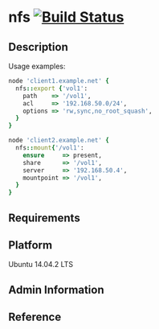 # nfs [![Build Status](https://travis-ci.org/l3dzzz/nfs.svg?branch=master)](https://travis-ci.org/l3dzzz/nfs)
## Description

Usage examples:
```ruby
node 'client1.example.net' {
  nfs::export {'vol1':
    path    => '/vol1',
    acl     => '192.168.50.0/24',
    options => 'rw,sync,no_root_squash',
  }
}

node 'client2.example.net' {
  nfs::mount{'/vol1':
    ensure     => present,
    share      => '/vol1',
    server     => '192.168.50.4',
    mountpoint => '/vol1',
  }
}
```
## Requirements

## Platform

Ubuntu 14.04.2 LTS

## Admin Information

## Reference
